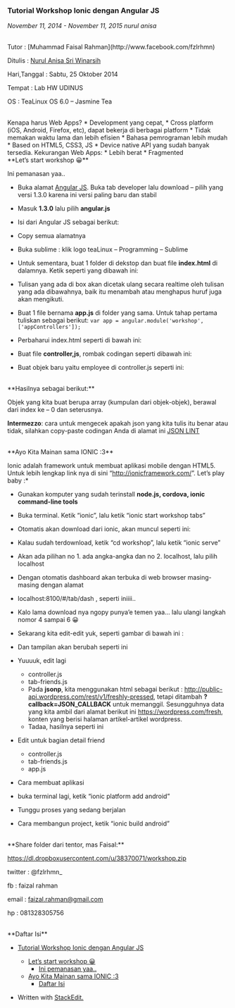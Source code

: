 ### **Tutorial Workshop Ionic dengan Angular JS**
_November 11, 2014 - November 11, 2015 nurul anisa_

<br>
Tutor : [Muhammad Faisal Rahman](http://www.facebook.com/fzlrhmn)

Ditulis : [Nurul Anisa Sri Winarsih](http://facebook.com/anisa.lola.54)

Hari,Tanggal : Sabtu, 25 Oktober 2014

Tempat : Lab HW UDINUS

OS : TeaLinux OS 6.0 – Jasmine Tea

<br>
Kenapa harus Web Apps?
* Development yang cepat,
* Cross platform (iOS, Android, Firefox, etc), dapat bekerja di berbagai platform
* Tidak memakan waktu lama dan lebih efisien
* Bahasa pemrograman lebih mudah
* Based on HTML5, CSS3, JS
* Device native API yang sudah banyak tersedia.
Kekurangan Web Apps:
* Lebih berat
* Fragmented

<br>
**Let’s start workshop 😀**

Ini pemanasan yaa..
* Buka alamat [Angular JS](http://angularjs.org/). Buka tab developer lalu download – pilih yang versi 1.3.0 karena ini versi paling baru dan stabil

* Masuk **1.3.0** lalu pilih **angular.js**

* Isi dari Angular JS sebagai berikut:

* Copy semua alamatnya
* Buka sublime : klik logo teaLinux – Programming – Sublime
* Untuk sementara, buat 1 folder di dekstop dan buat file **index.html** di dalamnya. Ketik seperti yang dibawah ini:

* Tulisan yang ada di box akan dicetak ulang secara realtime oleh tulisan yang ada dibawahnya, baik itu menambah atau menghapus huruf juga akan mengikuti.
* Buat 1 file bernama **app.js** di folder yang sama. Untuk tahap pertama tuliskan sebagai berikut:
    `var app = angular.module('workshop',['appControllers']);`
* Perbaharui index.html seperti di bawah ini:

* Buat file **controller,js**, rombak codingan seperti dibawah ini:

* Buat objek baru yaitu employee di controller.js seperti ini:

<br>
**Hasilnya sebagai berikut:**


Objek yang kita buat berupa array (kumpulan dari objek-objek), berawal dari index ke – 0 dan seterusnya.

**Intermezzo**: cara untuk mengecek apakah json yang kita tulis itu benar atau tidak, silahkan copy-paste codingan Anda di alamat ini [JSON LINT](http://jsonlint.com/)

<br>
**Ayo Kita Mainan sama IONIC :3**

Ionic adalah framework untuk membuat aplikasi mobile dengan HTML5. Untuk lebih lengkap link nya di sini “<http://ionicframework.com/>”. Let’s play baby :*

* Gunakan komputer yang sudah terinstall **node.js, cordova, ionic command-line tools**
* Buka terminal. Ketik “ionic”, lalu ketik “ionic start workshop tabs”
* Otomatis akan download dari ionic, akan muncul seperti ini:

* Kalau sudah terdownload, ketik “cd workshop”, lalu ketik “ionic serve”

* Akan ada pilihan no 1. ada angka-angka dan no 2. localhost, lalu pilih localhost
* Dengan otomatis dashboard akan terbuka di web browser masing-masing dengan alamat
* localhost:8100/#/tab/dash , seperti iniiii..

* Kalo lama download nya ngopy punya’e temen yaa… lalu ulangi langkah nomor 4 sampai 6 😀
* Sekarang kita edit-edit yuk, seperti gambar di bawah ini :

* Dan tampilan akan berubah seperti ini

* Yuuuuk, edit lagi
    * controller.js
    * tab-friends.js
    * Pada **jsonp**, kita menggunakan html sebagai berikut : <http://public-api.wordpress.com/rest/v1/freshly-pressed>, tetapi ditambah **?callback=JSON_CALLBACK** untuk memanggil. Sesungguhnya data yang kita ambil dari alamat berikut ini <https://wordpress.com/fresh>, konten yang berisi halaman artikel-artikel wordpress.
    * Tadaa, hasilnya seperti ini
* Edit untuk bagian detail friend
    * controller.js
    * tab-friends.js
    * app.js
* Cara membuat aplikasi
* buka terminal lagi, ketik “ionic platform add android”
* Tunggu proses yang sedang berjalan
* Cara membangun project, ketik “ionic build android”

<br>
**Share folder dari tentor, mas Faisal:**

<https://dl.dropboxusercontent.com/u/38370071/workshop.zip>

twitter : @fzlrhmn_

fb : faizal rahman

email : faizal.rahman@gmail.com

hp : 081328305756

<br>
**Daftar Isi**

* [Tutorial Workshop Ionic dengan Angular JS](http://doscom.org/blog/tutorial-workshop-ionic-dengan-angular-js-3/#tutorial-workshop-ionic-dengan-angular-js)
    * [Let’s start workshop 😀](http://doscom.org/blog/tutorial-workshop-ionic-dengan-angular-js-3/#tutorial-workshop-ionic-dengan-angular-js)
        * [Ini pemanasan yaa..](http://doscom.org/blog/tutorial-workshop-ionic-dengan-angular-js-3/#lets-start-workshop-d)
    * [Ayo Kita Mainan sama IONIC :3](http://doscom.org/blog/tutorial-workshop-ionic-dengan-angular-js-3/#ayo-kita-mainan-sama-ionic-3)
        * [Daftar Isi](http://doscom.org/blog/tutorial-workshop-ionic-dengan-angular-js-3/#daftar-isi)

* Written with [StackEdit.](https://stackedit.io/)